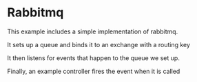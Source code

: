 # Rabbitmq

This example includes a simple implementation of rabbitmq.

It sets up a queue and binds it to an exchange with a routing key

It then listens for events that happen to the queue we set up.

Finally, an example controller fires the event when it is called